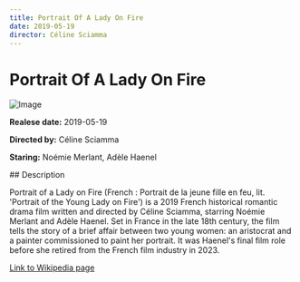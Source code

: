 ```yaml
---
title: Portrait Of A Lady On Fire
date: 2019-05-19
director: Céline Sciamma
---
```


# Portrait Of A Lady On Fire
![Image](https://images.bauerhosting.com/legacy/media/5e53/c0ce/a5ac/a95a/cd90/caaf/portrait-of-a-lady-1.jpg?auto=format&amp;w=1440&amp;q=80)

<p><strong>Realese date:</strong> 2019-05-19</p>
<p><strong>Directed by:</strong> Céline Sciamma</p>
<p><strong>Staring:</strong> Noémie Merlant, Adèle Haenel</p>
## Description
<p>Portrait of a Lady on Fire (French : Portrait de la jeune fille en feu, lit. 'Portrait of the Young Lady on Fire') is a 2019 French historical romantic drama film written and directed by Céline Sciamma, starring Noémie Merlant and Adèle Haenel. Set in France in the late 18th century, the film tells the story of a brief affair between two young women: an aristocrat and a painter commissioned to paint her portrait. It was Haenel's final film role before she retired from the French film industry in 2023.</p>

<a href="https://en.wikipedia.org/wiki/Portrait_of_a_Lady_on_Fire">Link to Wikipedia page</a>

